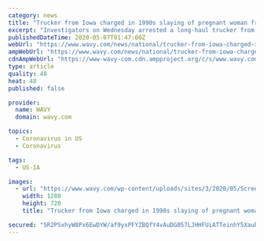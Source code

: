 ```yaml
---
category: news
title: "Trucker from Iowa charged in 1990s slaying of pregnant woman from Middle Peninsula, two others"
excerpt: "Investigators on Wednesday arrested a long-haul trucker from Iowa who they say is linked by DNA evidence to the killings of three women whose bodies were dumped in"
publishedDateTime: 2020-05-07T01:47:00Z
webUrl: "https://www.wavy.com/news/national/trucker-from-iowa-charged-in-1990s-slayings-of-3-women-including-a-pregnant-woman-from-middle-peninsula/"
ampWebUrl: "https://www.wavy.com/news/national/trucker-from-iowa-charged-in-1990s-slayings-of-3-women-including-a-pregnant-woman-from-middle-peninsula/amp/"
cdnAmpWebUrl: "https://www-wavy-com.cdn.ampproject.org/c/s/www.wavy.com/news/national/trucker-from-iowa-charged-in-1990s-slayings-of-3-women-including-a-pregnant-woman-from-middle-peninsula/amp/"
type: article
quality: 48
heat: 48
published: false

provider:
  name: WAVY
  domain: wavy.com

topics:
  - Coronavirus in US
  - Coronavirus

tags:
  - US-IA

images:
  - url: "https://www.wavy.com/wp-content/uploads/sites/3/2020/05/Screen-Shot-2020-05-06-at-2.22.27-PM.jpg?w=763&h=386&crop=1&resize=1280,720"
    width: 1280
    height: 720
    title: "Trucker from Iowa charged in 1990s slaying of pregnant woman from Middle Peninsula, two others"

secured: "5R2PSxhyW8Px6EwDYW/af9yxPFYZBQfY4vAuDG057LJHHFUiATTeinhY5XaubBgVPZKaMjuDTpNxWufe1weuhtemM6+0Ktcv1zhl2Ig7/02ZFXSnN7LBJLqD8nl4+EHGn6IrWj9cGjJ5fb9ppPnZu8krXHfEmu5/w74tW+2oea8PuDmvFCkBY8Pr1ED5hnrLN+h6E0UfKtX5gyTnNtN/ahIsUPZe9zYMB9vmJXoA6+sgrKc6NF4p4KsH3OXgHiSZ7iyWcYzbQn0UsAJAtxBDBwYtb1mquXD/VWJ88zmXTFNYEKnA1e2GD0PO+gMdfa1I;YdWEmHBzIkvRvyhuvzjJwA=="
---
```


